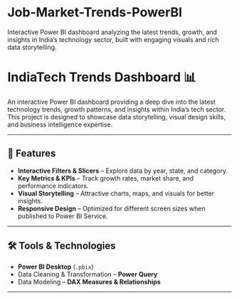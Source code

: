 # Job-Market-Trends-PowerBI
Interactive Power BI dashboard analyzing the latest trends, growth, and insights in India’s technology sector, built with engaging visuals and rich data storytelling.

# IndiaTech Trends Dashboard 📊

An interactive Power BI dashboard providing a deep dive into the latest technology trends, growth patterns, and insights within India’s tech sector.  
This project is designed to showcase data storytelling, visual design skills, and business intelligence expertise.

---

## 📌 Features
- **Interactive Filters & Slicers** – Explore data by year, state, and category.
- **Key Metrics & KPIs** – Track growth rates, market share, and performance indicators.
- **Visual Storytelling** – Attractive charts, maps, and visuals for better insights.
- **Responsive Design** – Optimized for different screen sizes when published to Power BI Service.

---

## 🛠 Tools & Technologies
- **Power BI Desktop** (`.pbix`)
- Data Cleaning & Transformation – **Power Query**
- Data Modeling – **DAX Measures & Relationships**

---



